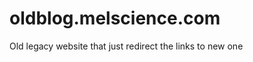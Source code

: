 oldblog.melscience.com
======================

Old legacy website that just redirect the links to new one

